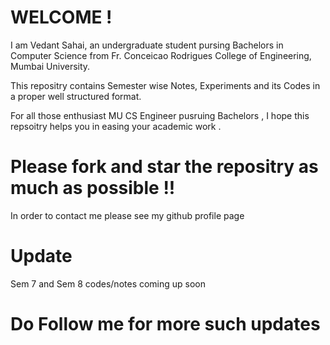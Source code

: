 # WELCOME !

I am Vedant Sahai, an undergraduate student pursing Bachelors in Computer Science from Fr. Conceicao Rodrigues College of Engineering, Mumbai University.

This repositry contains Semester wise Notes, Experiments and its Codes in a proper well structured format.

For all those enthusiast MU CS Engineer pusruing Bachelors , I hope this repsoitry helps you in easing your academic work .

# Please fork and star the repositry as much as possible !!

In order to contact me please see my github profile page

# Update

Sem 7 and Sem 8 codes/notes coming up soon 

# Do Follow me for more such updates